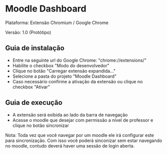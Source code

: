 # Moodle Dashboard

Plataforma: Extensão Chromium / Google Chrome

Versão: 1.0 (Protótipo)

## Guia de instalação
 - Entre na seguinte url do Google Chrome: "chrome://extensions/"
 - Habilite o checkbox "Modo do desenvolvedor"
 - Clique no botão "Carregar extensão expandida..."
 - Selecione a pasta do projeto "Moodle Dashboard"
 - Caso necessário confirme a ativação da extensão ou clique no checkbox "Ativar"

## Guia de execução
 - A extensão será exibida ao lado da barra de navegação
 - Acesse o moodle que desejar com permissão a nível de professor e clique no botão sincronizar
 
Nota: Toda vez que você navegar por um moodle ele irá configurar este para sincronização. Com isso você poderá sinconizar sem estar navegando no moodle, contudo deverá haver uma sessão de login aberta.